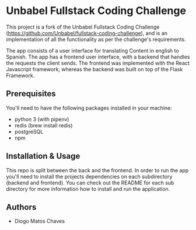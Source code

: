 # Unbabel Fullstack Coding Challenge

This project is a fork of the Unbabel Fullstack Coding Challenge (https://github.com/Unbabel/fullstack-coding-challenge),
and is an implementation of all the functionality as per the challenge's requirements.

The app consists of a user interface for translating Content in english to Spanish. The app has a frontend user interface,
with a backend that handles the requests the client sends. The frontend was implemented with
the React Javascript framework, whereas the backend was built on top of the Flask Framework.


## Prerequisites

You'll need to have the following packages installed in your machine:

- python 3 (with pipenv)
- redis (brew install redis)
- postgreSQL
- npm


## Installation & Usage

This repo is split between the back and the frontend. In order to run the app you'll need to install the projects
dependencies on each subdirectory (backend and frontend). You can check out the README for each sub directory for more
information how to install and run the application.


## Authors

* Diogo Matos Chaves